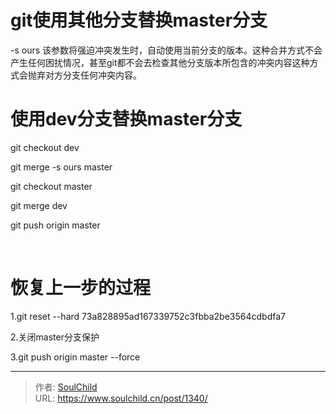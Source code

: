 # git使用其他分支替换master分支

<!--more-->
-s ours
该参数将强迫冲突发生时，自动使用当前分支的版本。这种合并方式不会产生任何困扰情况，甚至git都不会去检查其他分支版本所包含的冲突内容这种方式会抛弃对方分支任何冲突内容。

# 使用dev分支替换master分支

git checkout dev

git merge -s ours master

git checkout master

git merge dev

git push origin master

&nbsp;

# 恢复上一步的过程

1.git reset --hard 73a828895ad167339752c3fbba2be3564cdbdfa7

2.关闭master分支保护

3.git push origin master --force


---

> 作者: [SoulChild](https://www.soulchild.cn)  
> URL: https://www.soulchild.cn/post/1340/  

